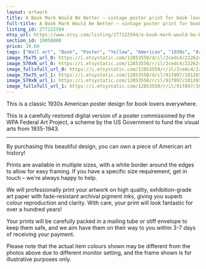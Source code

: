 ```yaml
---
layout: artwork
title: A Book Mark Would Be Better – vintage poster print for book lovers
full-title: A Book Mark Would Be Better – vintage poster print for book lovers
listing_id: 277122594
etsy_url: https://www.etsy.com/listing/277122594/a-book-mark-would-be-better-vintage?utm_source=ds&utm_medium=api&utm_campaign=api
section_id: 19058808
price: 10.60
tags: ["Wall art", "Book", "Poster", "Yellow", "American", "1930s", "Art print", "Book lovers", "Funny", "Book mark", "Retro", "Federal Art Project", "Vintage"]
image_75x75_url_0: https://i.etsystatic.com/12853550/d/il/2cedc4/2226244845/il_75x75.2226244845_4xie.jpg?version=0
image_570xN_url_0: https://i.etsystatic.com/12853550/r/il/2cedc4/2226244845/il_570xN.2226244845_4xie.jpg
image_fullxfull_url_0: https://i.etsystatic.com/12853550/r/il/2cedc4/2226244845/il_fullxfull.2226244845_4xie.jpg
image_75x75_url_1: https://i.etsystatic.com/12853550/d/il/91f897/1012650759/il_75x75.1012650759_mbij.jpg?version=0
image_570xN_url_1: https://i.etsystatic.com/12853550/r/il/91f897/1012650759/il_570xN.1012650759_mbij.jpg
image_fullxfull_url_1: https://i.etsystatic.com/12853550/r/il/91f897/1012650759/il_fullxfull.1012650759_mbij.jpg
---
```

This is a classic 1930s American poster design for book lovers everywhere. 

This is a carefully restored digital version of a poster commissioned by the WPA Federal Art Project, a scheme by the US Government to fund the visual arts from 1935-1943.

---

By purchasing this beautiful design, you can own a piece of American art history!

Prints are available in multiple sizes, with a white border around the edges to allow for easy framing. If you have a specific size requirement, get in touch – we&#39;re always happy to help.

We will professionally print your artwork on high quality, exhibition-grade art paper with fade-resistant archival pigment inks, giving you superb colour reproduction and clarity. With care, your print will look fantastic for over a hundred years!

Your prints will be carefully packed in a mailing tube or stiff envelope to keep them safe, and we aim have them on their way to you within 3-7 days of receiving your payment.

Please note that the actual item colours shown may be different from the photos above due to different monitor setting, and the frame shown is for illustrative purposes only.
